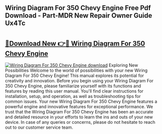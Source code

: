 ## Wiring Diagram For 350 Chevy Engine Free Pdf Download - Part-MDR New Repair Owner Guide Ux4Tc

# <h2><a href="http://dft1bcr.blite.top/?on=Wiring+Diagram+For+350+Chevy+Engine">🔗Download New 👉🔴 Wiring Diagram For 350 Chevy Engine</a></h2>

[![Wiring Diagram For 350 Chevy Engine download](https://i.imgur.com/lujVjoI.png)](http://dft1bcr.blite.top/?on=Wiring+Diagram+For+350+Chevy+Engine)
Exploring New Possibilities Welcome to the world of possibilities with your new Wiring Diagram For 350 Chevy Engine! This manual explores its potential for creativity and innovation. Before you begin using your Wiring Diagram For 350 Chevy Engine, please familiarize yourself with its functions and features by reading this user manual. You'll find clear instructions for installation, setup, and operation, as well as troubleshooting tips for common issues. Your new Wiring Diagram For 350 Chevy Engine features a powerful engine and innovative features for exceptional performance. We trust that the Wiring Diagram For 350 Chevy Engine has been an accurate and detailed resource in your efforts to learn the ins and outs of your new device. In case of any queries or concerns, please do not hesitate to reach out to our customer service team.

